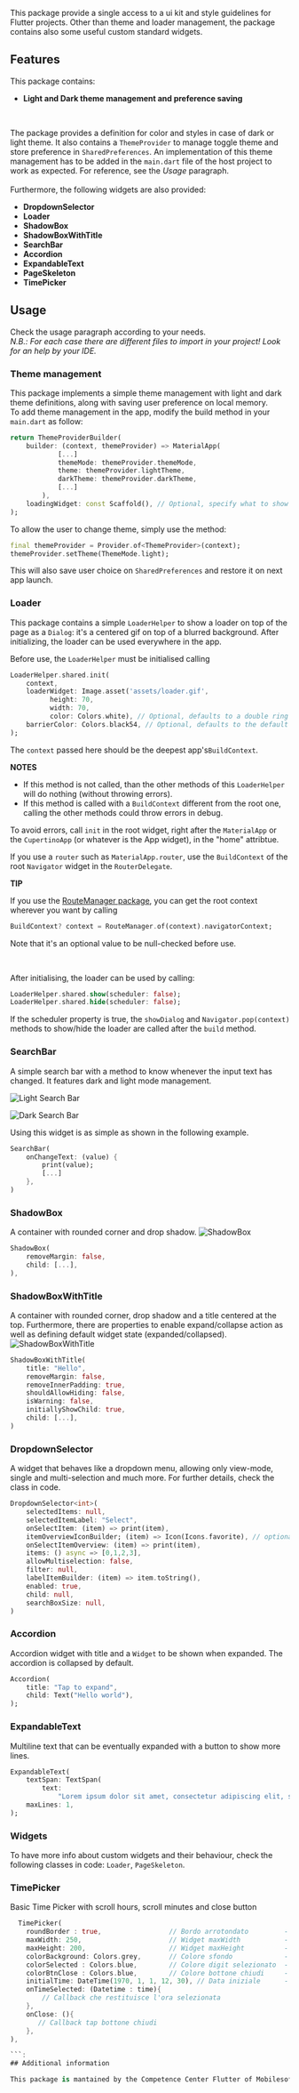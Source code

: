This package provide a single access to a ui kit and style guidelines for Flutter projects. Other than theme and loader management, the package contains also some useful custom standard widgets.

## Features

This package contains:

* **Light and Dark theme management and preference saving**
<br>

The package provides a definition for color and styles in case of dark or light theme. It also contains a `ThemeProvider` to manage toggle theme and store preference in `SharedPreferences`. An implementation of this theme management has to be added in the `main.dart` file of the host project to work as expected. For reference, see the _Usage_ paragraph.
<br>
<br>
Furthermore, the following widgets are also provided:

* **DropdownSelector**
* **Loader**
* **ShadowBox**
* **ShadowBoxWithTitle**
* **SearchBar**
* **Accordion**
* **ExpandableText**
* **PageSkeleton**
* **TimePicker**

## Usage

Check the usage paragraph according to your needs.
<br>
_N.B.: For each case there are different files to import in your project! Look for an help by your IDE._

### Theme management

This package implements a simple theme management with light and dark theme definitions, along with saving user preference on local memory.
<br>
To add theme management in the app, modify the build method in your `main.dart` as follow:

```dart
return ThemeProviderBuilder(
    builder: (context, themeProvider) => MaterialApp(
            [...]
            themeMode: themeProvider.themeMode,
            theme: themeProvider.lightTheme,
            darkTheme: themeProvider.darkTheme,
            [...]
        ),
    loadingWidget: const Scaffold(), // Optional, specify what to show while the ThemeProvider is loading
);
```

To allow the user to change theme, simply use the method:

```dart
final themeProvider = Provider.of<ThemeProvider>(context);
themeProvider.setTheme(ThemeMode.light);
```

This will also save user choice on `SharedPreferences` and restore it on next app launch.

### Loader

This package contains a simple `LoaderHelper` to show a loader on top of the page as a `Dialog`: it's a centered gif on top of a blurred background. After initializing, the loader can be used everywhere in the app.

Before use, the `LoaderHelper` must be initialised calling

``` dart
LoaderHelper.shared.init(
    context,
    loaderWidget: Image.asset('assets/loader.gif',
          height: 70,
          width: 70,
          color: Colors.white), // Optional, defaults to a double ring spinner gif
    barrierColor: Colors.black54, // Optional, defaults to the default showDialog's barrier color
);
```

The `context` passed here should be the deepest app's`BuildContext`.

**NOTES**

* If this method is not called, than the other methods of this `LoaderHelper` will do nothing (without throwing errors).
* If this method is called with a `BuildContext` different from the root one, calling the other methods could throw errors in debug.

To avoid errors, call `init` in the root widget, right after the `MaterialApp` or the `CupertinoApp` (or whatever is the App widget), in the "home" attribtue.

If you use a `router` such as `MaterialApp.router`, use the `BuildContext` of the root `Navigator` widget in the `RouterDelegate`.

**TIP**

If you use the [RouteManager package](https://pub.dev/packages/route_manager), you can get the root context wherever you want by calling

``` dart
BuildContext? context = RouteManager.of(context).navigatorContext;
```

Note that it's an optional value to be null-checked before use.

<br>

After initialising, the loader can be used by calling:

``` dart
LoaderHelper.shared.show(scheduler: false);
LoaderHelper.shared.hide(scheduler: false);
```

If the scheduler property is true, the `showDialog` and `Navigator.pop(context)` methods to show/hide the loader are called after the `build` method.

### SearchBar

A simple search bar with a method to know whenever the input text has changed. It features dark and light mode management.

![Light Search Bar](assets/readme/searchbar_light.png)

![Dark Search Bar](assets/readme/searchbar_dark.png)

Using this widget is as simple as shown in the following example.

```dart
SearchBar(
    onChangeText: (value) {
        print(value);
        [...]
    },
)
```

### ShadowBox

A container with rounded corner and drop shadow.
![ShadowBox](assets/readme/ShadowBox.png)

```dart
ShadowBox(
    removeMargin: false,
    child: [...],
),
```

### ShadowBoxWithTitle

A container with rounded corner, drop shadow and a title centered at the top. Furthermore, there are properties to enable expand/collapse action as well as defining default widget state (expanded/collapsed).
![ShadowBoxWithTitle](assets/readme/ShadowBoxWithTitle.png)

```dart
ShadowBoxWithTitle(
    title: "Hello",
    removeMargin: false,
    removeInnerPadding: true,
    shouldAllowHiding: false,
    isWarning: false,
    initiallyShowChild: true,
    child: [...],
)
```

### DropdownSelector

A widget that behaves like a dropdown menu, allowing only view-mode, single and multi-selection and much more.
For further details, check the class in code.

```dart
DropdownSelector<int>(
    selectedItems: null,
    selectedItemLabel: "Select",
    onSelectItem: (item) => print(item),
    itemOverviewIconBuilder; (item) => Icon(Icons.favorite), // optional
    onSelectItemOverview: (item) => print(item),
    items: () async => [0,1,2,3],
    allowMultiselection: false,
    filter: null,
    labelItemBuilder: (item) => item.toString(),
    enabled: true,
    child: null,
    searchBoxSize: null,
)
```

### Accordion

Accordion widget with title and a `Widget` to be shown when expanded. The accordion is collapsed by default.

```dart
Accordion(
    title: "Tap to expand",
    child: Text("Hello world"),
);
```

### ExpandableText

Multiline text that can be eventually expanded with a button to show more lines.

```dart
ExpandableText(
    textSpan: TextSpan(
        text:
            "Lorem ipsum dolor sit amet, consectetur adipiscing elit, sed do eiusmod tempor incididunt ut labore et dolore magna aliqua."),
    maxLines: 1,
);
```

### Widgets

To have more info about custom widgets and their behaviour, check the following classes in code: `Loader`, `PageSkeleton`.


### TimePicker

Basic Time Picker with scroll hours, scroll minutes and close button

```dart
  TimePicker( 
    roundBorder : true,                 // Bordo arrotondato         - OPZIONALE, dflt = false
    maxWidth: 250,                      // Widget maxWidth           - OPZIONALE, dflt = 250
    maxHeight: 200,                     // Widget maxHeight          - OPZIONALE, dflt = 200
    colorBackground: Colors.grey,       // Colore sfondo             - OPZIONALE, dflt = Colors.transparent
    colorSelected : Colors.blue,        // Colore digit selezionato  - OPZIONALE, dflt = Colors.black
    colorBtnClose : Colors.blue,        // Colore bottone chiudi     - OPZIONALE, dflt = Colors.black
    initialTime: DateTime(1970, 1, 1, 12, 30), // Data iniziale      - OPZIONALE, dflt = ora sistema
    onTimeSelected: (Datetime : time){
        // Callback che restituisce l'ora selezionata 
    },
    onClose: (){
       // Callback tap bottone chiudi
    },
),

```:
## Additional information

This package is mantained by the Competence Center Flutter of Mobilesoft Srl.
